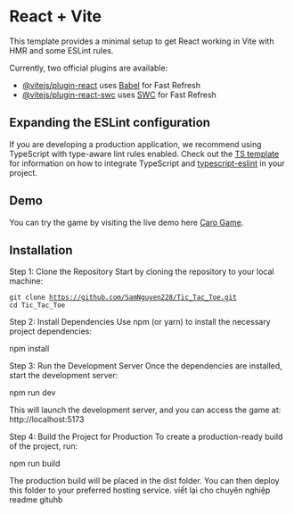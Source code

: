 # React + Vite

This template provides a minimal setup to get React working in Vite with HMR and some ESLint rules.

Currently, two official plugins are available:

- [@vitejs/plugin-react](https://github.com/vitejs/vite-plugin-react/blob/main/packages/plugin-react) uses [Babel](https://babeljs.io/) for Fast Refresh
- [@vitejs/plugin-react-swc](https://github.com/vitejs/vite-plugin-react/blob/main/packages/plugin-react-swc) uses [SWC](https://swc.rs/) for Fast Refresh

## Expanding the ESLint configuration

If you are developing a production application, we recommend using TypeScript with type-aware lint rules enabled. Check out the [TS template](https://github.com/vitejs/vite/tree/main/packages/create-vite/template-react-ts) for information on how to integrate TypeScript and [typescript-eslint](https://typescript-eslint.io) in your project.

## Demo
You can try the game by visiting the live demo here <a href="https://tic-tac-toe-tan-eight.vercel.app/">Caro Game</a>.

## Installation
Step 1: Clone the Repository
Start by cloning the repository to your local machine:

<code>git clone https://github.com/SamNguyen228/Tic_Tac_Toe.git</code> <br>
<code>cd Tic_Tac_Toe</code>

Step 2: Install Dependencies
Use npm (or yarn) to install the necessary project dependencies:

npm install

Step 3: Run the Development Server
Once the dependencies are installed, start the development server:

npm run dev

This will launch the development server, and you can access the game at: http://localhost:5173

Step 4: Build the Project for Production
To create a production-ready build of the project, run:

npm run build

The production build will be placed in the dist folder. You can then deploy this folder to your preferred hosting service.
viết lại cho chuyên nghiệp readme gituhb
